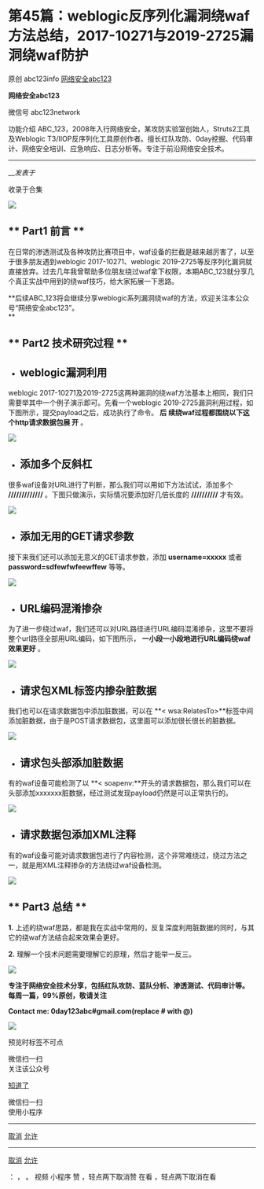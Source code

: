 #  第45篇：weblogic反序列化漏洞绕waf方法总结，2017-10271与2019-2725漏洞绕waf防护

原创 abc123info [ 网络安全abc123 ](javascript:void\(0\);)

**网络安全abc123** ![]()

微信号 abc123network

功能介绍 ABC_123，2008年入行网络安全，某攻防实验室创始人，Struts2工具及Weblogic
T3/IIOP反序列化工具原创作者。擅长红队攻防、0day挖掘、代码审计、网络安全培训、应急响应、日志分析等。专注于前沿网络安全技术。

____

___发表于_

收录于合集

![](https://raw.githubusercontent.com/tuchuang9/tc1/refs/heads/main/public/20230108221849.png)

## **  Part1 前言 **

在日常的渗透测试及各种攻防比赛项目中，waf设备的拦截是越来越厉害了，以至于很多朋友遇到weblogic 2017-10271、weblogic
2019-2725等反序列化漏洞就直接放弃。过去几年我曾帮助多位朋友绕过waf拿下权限，本期ABC_123就分享几个真正实战中用到的绕waf技巧，给大家拓展一下思路。

 **后续ABC_123将会继续分享weblogic系列漏洞绕waf的方法，欢迎关注本公众号“网络安全abc123”。  
**

  

##  **  Part2 技术研究过程 **

  * ##  **weblogic漏洞利用**

weblogic 2017-10271及2019-2725这两种漏洞的绕waf方法基本上相同，我们只需要举其中一个例子演示即可。先看一个weblogic
2019-2725漏洞利用过程，如下图所示，提交payload之后，成功执行了命令。 **后 续绕waf过程都围绕以下这个http请求数据包展
**开**** 。

![](https://raw.githubusercontent.com/tuchuang9/tc1/refs/heads/main/public/20230108221905.png)

  

  * ##  **添加多个反斜杠**

很多waf设备对URL进行了判断，那么我们可以用如下方法试试，添加多个 **/////////////** 。下图只做演示，实际情况要添加好几倍长度的
**//////////** 才有效。

![](https://raw.githubusercontent.com/tuchuang9/tc1/refs/heads/main/public/20230108221907.png)

  

  * ##  **添加无用的GET请求参数**

接下来我们还可以添加无意义的GET请求参数，添加 **username=xxxxx** 或者 **password=sdfewfwfeewffew**
等等。

![](https://raw.githubusercontent.com/tuchuang9/tc1/refs/heads/main/public/20230108221909.png)

  

  * ##  **URL编码混淆掺杂**

为了进一步绕过waf，我们还可以对URL路径进行URL编码混淆掺杂，这里不要将整个url路径全部用URL编码，如下图所示，
**一小段一小段地进行URL编码绕waf效果更好** 。

![](https://raw.githubusercontent.com/tuchuang9/tc1/refs/heads/main/public/20230108221911.png)

  

  * ##  **请求包XML标签内掺杂脏数据**

我们也可以在请求数据包中添加脏数据，可以在 **<
wsa:RelatesTo>**标签中间添加脏数据，由于是POST请求数据包，这里面可以添加很长很长的脏数据。

![](https://raw.githubusercontent.com/tuchuang9/tc1/refs/heads/main/public/20230108221913.png)

  

  * ##  **请求包头部添加脏数据**

有的waf设备可能检测了以 **<
soapenv:**开头的请求数据包，那么我们可以在头部添加xxxxxxx脏数据，经过测试发现payload仍然是可以正常执行的。

![](https://raw.githubusercontent.com/tuchuang9/tc1/refs/heads/main/public/20230108221914.png)

  

  * ##  **请求数据包添加XML注释**

有的waf设备可能对请求数据包进行了内容检测，这个非常难绕过，绕过方法之一，就是用XML注释掺杂的方法绕过waf设备检测。

![](https://raw.githubusercontent.com/tuchuang9/tc1/refs/heads/main/public/20230108221915.png)

  

##  **  Part3 总结 **

 **1.**    上述的绕waf思路，都是我在实战中常用的，反复深度利用脏数据的同时，与其它的绕waf方法结合起来效果会更好。

 **2.**   理解一个技术问题需要理解它的原理，然后才能举一反三。

  

![](https://raw.githubusercontent.com/tuchuang9/tc1/refs/heads/main/public/20230108221917.png)

 **专注于网络安全技术分享，包括红队攻防、蓝队分析、渗透测试、代码审计等。 每周一篇，99%原创，敬请关注**

 **Contact me: 0day123abc#gmail.com(replace # with @)**

![](https://raw.githubusercontent.com/tuchuang9/tc1/refs/heads/main/public/20230108221918.png)

  

预览时标签不可点

微信扫一扫  
关注该公众号

[知道了](javascript:;)

微信扫一扫  
使用小程序

****

[取消](javascript:void\(0\);) [允许](javascript:void\(0\);)

****

[取消](javascript:void\(0\);) [允许](javascript:void\(0\);)

： ， 。   视频 小程序 赞 ，轻点两下取消赞 在看 ，轻点两下取消在看

